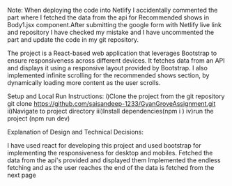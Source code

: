 Note:
When deploying the code into Netlify I accidentally commented the part where I fetched the data from the api for Recommended shows in Body1.jsx component.After submitting the google form with Netlify live link and repository I have checked my mistake and I have uncommented the part and update the code in  my git repository.



The project is a React-based web application that leverages Bootstrap to ensure responsiveness across different devices. It fetches data from an API and displays it using a responsive layout provided by Bootstrap. 
I also implemented infinite scrolling for the recommended shows section, by dynamically loading more content as the user scrolls.


Setup and Local Run Instructions:
i)Clone the project from the git repository
git clone https://github.com/saisandeep-1233/GyanGroveAssignment.git
ii)Navigate to project directory
iii)Install dependencies(npm i )
iv)run the project (npm run dev)

Explanation of Design and Technical Decisions:

I have used react for developing this project and used bootstrap for implementing the responsiveness for desktop and mobiles.
Fetched the data from the api's provided and displayed them 
Implemented the endless fetching and as the user reaches the end of the data is fetched from the next page
